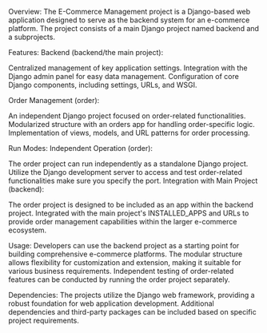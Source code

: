 Overview:
The E-Commerce Management project is a Django-based web application designed to serve as the backend system for an e-commerce platform. 
The project consists of a main Django project named backend and a subprojects.

Features:
Backend (backend/the main project):

Centralized management of key application settings.
Integration with the Django admin panel for easy data management.
Configuration of core Django components, including settings, URLs, and WSGI.


Order Management (order):

An independent Django project focused on order-related functionalities.
Modularized structure with an orders app for handling order-specific logic.
Implementation of views, models, and URL patterns for order processing.


Run Modes:
Independent Operation (order):

The order project can run independently as a standalone Django project.
Utilize the Django development server to access and test order-related functionalities make sure you specify the port.
Integration with Main Project (backend):

The order project is designed to be included as an app within the backend project.
Integrated with the main project's INSTALLED_APPS and URLs to provide order management capabilities within the larger e-commerce ecosystem.


Usage:
Developers can use the backend project as a starting point for building comprehensive e-commerce platforms.
The modular structure allows flexibility for customization and extension, making it suitable for various business requirements.
Independent testing of order-related features can be conducted by running the order project separately.


Dependencies:
The projects utilize the Django web framework, providing a robust foundation for web application development.
Additional dependencies and third-party packages can be included based on specific project requirements.
